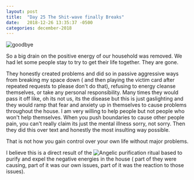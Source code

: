 ```yaml
---
layout: post
title:  "Day 25 The Shit-wave finally Breaks"
date:   2018-12-26 13:35:37 -0500
categories: december-2018
---
```

![goodbye](https://graduway.com/wp-content/uploads/2018/02/Good-Bye.jpg)

So a big drain on the positive energy of our household was removed.  We had let some people stay to try to get their life together.   They are gone.

They honestly created problems and did so in passive aggressive ways from breaking my space down ( and then playing the victim card after repeated requests to please don't do that), refusing to energy cleanse themselves, or take any personal responsibility.  Many times they would pass it off like, oh its not us, its the disease but this is just gaslighting and they would ramp that fear and anxiety up in themselves to cause problems throughout the house.  I am very willing to help people but not people who won't help themselves.   When you push boundaries to cause other people pain, you can't really claim its just the mental illness sorry, not sorry.  Then they did this over text and honestly the most insulting way possible. 

That is not how you gain control over your own life without major problems.

I believe this is a direct result of the ![Angelic purification ritual]() based to purify and expel the negative energies in the house ( part of they were causing, part of it was our own issues, part of it was the reaction to those issues).